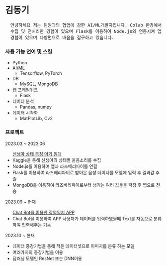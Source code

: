 <h1 href='https://github.com/kdk0411'>김동기</h1>
<pre>
  안녕하세요 저는 팀원과의 협업에 강한 AI/ML개발자입니다. Colab 환경에서 Tensorflow 기반으로 하여 비정형 데이터를
  수집 및 전처리한 경험이 있으며 Flask를 이용하여 Node.js와 연동시켜 앱과 라즈베리파이를 이용한 프로젝트를 진행한
  경험이 있으며 다방면으로 배움을 갈구하고 있습니다.
</pre>
<h3>사용 가능 언어 및 스킬</h3>
<ul>
  <li>Python</li>
  <li>AI/ML
    <ul>
      <li>Tensorflow, PyTorch</li>
    </ul>
  </li>
  <li>DB
    <ul>
      <li>MySQL, MongoDB</li>
    </ul>
  </li>
  <li>웹 프레임워크
    <ul>
      <li>Flask</li>
    </ul>
  </li>
  <li>데이터 분석
    <ul>
      <li>Pandas, numpy</li>
    </ul>
  </li>
  <li>데이터 시각화
    <ul>
      <li>MatPlotLib, Cv2</li>
    </ul>
  </li>
</ul>

<h3>프로젝트</h3>
2023.03 ~ 2023.06
<ul><a href='https://github.com/kdk0411/Audio_Classification_Model'>신생아 상태 측정 아기 침대</a>
  <li>Kaggle을 통해 신생아의 상태별 울음소리를 수집</li>
  <li>Node.js를 이용하여 앱과 라즈베리파이를 연결</li>
  <li>Flask를 이용하여 라즈베리파이로 받아온 음성 데이터를 모델에 입력 후 결과값 추출</li>
  <li>MongoDB를 이용하여 라즈베리파이로부터 생기는 여러 값들을 저장 후 앱으로 전송</li>
</ul>
2023.09 ~ 현재
<ul><a href='https://github.com/kdk0411/Chat_Bot.git'>Chat Bot을 이용한 작업일지 APP</a>
  <li>Chat Bot을 이용하여 APP 사용자가 데이터를 입력하였을떄 Text를 자동으로 분류하여 입력해주는 기능</li>
</ul>
2023.10 ~ 현재
<ul>
  <li>데이터 증강기법을 통해 적은 데이터셋으로 이미지를 분류 하는 모델</li>
  <li>여러가지의 증강기법을 이용</li>
  <li>딥러닝 모델인 ResNet 또는 DNN이용</li>
</ul>
